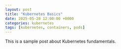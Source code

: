 ```yaml
---
layout: post
title: "Kubernetes Basics"
date: 2025-05-28 12:00:00 +0000
categories: kubernetes
tags: [kubernetes, containers, pods]
---
```


This is a sample post about Kubernetes fundamentals.
